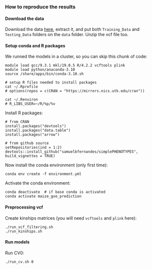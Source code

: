 ### How to reproduce the results

#### Download the data

Download the data [here](https://drive.google.com/drive/folders/1leYJY4bA3341S-JxjBIgmmAWMwVDHYRb), extract it, and put both `Training_Data` and `Testing_Data` folders on the `data` folder. Unzip the vcf file too.

#### Setup conda and R packages

We runned the models in a cluster, so you can skip this chunk of code:   

```
module load gcc/9.3.1 mkl/19.0.5 R/4.2.2 vcftools plink
module load python/anaconda-3.10
source /share/apps/bin/conda-3.10.sh

# setup R files needed to install packages
cat ~/.Rprofile
# options(repos = c(CRAN = "https://mirrors.nics.utk.edu/cran"))

cat ~/.Renviron 
# R_LIBS_USER=~/R/%p/%v
```

Install R packages:
```
# from CRAN
install.packages("devtools")
install.packages("data.table")
install.packages("arrow")

# from github source
setRepositories(ind = 1:2)
devtools::install_github("samuelbfernandes/simplePHENOTYPES", build_vignettes = TRUE)
```

Now install the conda environment (only first time):
```
conda env create -f environment.yml
```

Activate the conda environment:
```
conda deactivate  # if base conda is activated
conda activate maize_gxe_prediction
```

#### Preprocessing vcf
Create kinships matrices (you will need `vcftools` and `plink` here):
```
./run_vcf_filtering.sh
./run_kinships.sh
```

#### Run models
Run CV0:   
```
./run_cv.sh 0
```